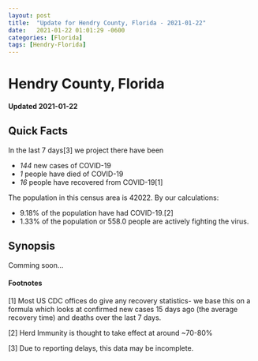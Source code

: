 ```yaml
---
layout: post
title:  "Update for Hendry County, Florida - 2021-01-22"
date:   2021-01-22 01:01:29 -0600
categories: [Florida]
tags: [Hendry-Florida]
---
```


# Hendry County, Florida
#### Updated 2021-01-22

## Quick Facts

In the last 7 days[3] we project there have been
- *144* new cases of COVID-19
- *1* people have died of COVID-19
- *16* people have recovered from COVID-19[1]

The population in this census area is 42022. By our calculations:
- 9.18% of the population have had COVID-19.[2]
- 1.33% of the population or 558.0 people are actively fighting the virus.

## Synopsis

Comming soon...


#### Footnotes

[1] Most US CDC offices do give any recovery statistics- we base this on a formula which looks at confirmed new cases
15 days ago (the average recovery time) and deaths over the last 7 days.

[2] Herd Immunity is thought to take effect at around ~70-80%

[3] Due to reporting delays, this data may be incomplete.
 
    